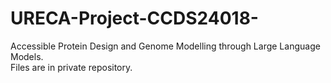 # URECA-Project-CCDS24018-
Accessible Protein Design and Genome Modelling through Large Language Models.  
Files are in private repository.
